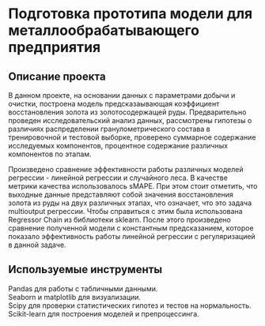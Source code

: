 # Подготовка прототипа модели для металлообрабатывающего предприятия

## Описание проекта

В данном проекте, на основании данных с параметрами добычи и очистки, построена модель предсказаывающая коэффициент восстановления золота из золотосодержащей руды. Предварительно проведен исследовательский анализ данных, рассмотрены гипотезы о различиях распределении гранулометрического состава в тренировочной и тестовой выборке, проверено суммарное содержание исследуемых компонентов, процентное содержание различных компонентов по этапам. 

Произведено сравнение эффективности работы различных моделей регрессии - линейной регрессии и случайного леса. В качестве метрики качества использовалось sMAPE. При этом стоит отметить, что выходные данные представляют собой значения восстановления золота из руды на двух различных этапах, что означает, что это задача multioutput регрессии. Чтобы справиться с этим была использована Regressor Chain из библиотеки sklearn. После этого произведено сравнение полученной модели с константным предсказанием, которое показало эффективность работы линейной регрессии с регуляризацией в данной задаче. 

## Используемые инструменты

Pandas для работы с табличными данными.  
Seaborn и matplotlib для визуализации.  
Scipy для проверки статистических гипотез и тестов на нормальность. 
Scikit-learn для построения моделей и препроцессинга. 